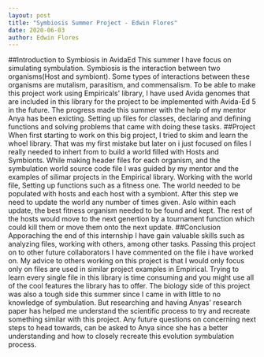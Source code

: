 ```yaml
---
layout: post
title: "Symbiosis Summer Project - Edwin Flores"
date: 2020-06-03
author: Edwin Flores
---
```



##Introduction to Symbiosis in AvidaEd
  This summer I have focus on simulating symbulation. Symbiosis is the interaction between two organisms(Host and symbiont). Some types of interactions between these organisms are mutalism, parasitism, and commensalism. To be able to make this project work using Empiricals' library, I have used Avida genomes that are included in this library for the project to be implemented with Avida-Ed 5 in the future.
  The progress made this summer with the help of my mentor Anya has been exicting. Setting up files for classes, declaring and defining functions and solving problems that came with doing these tasks.
##Project
  When first starting to work on this big project, I tried to skim and learn the whoel library. That was my first mistake but later on i just focused on files I really needed to inhert from to build a world filled with Hosts and Symbionts. While making header files for each organism, and the symbulation world source code file I was guided by my mentor and the examples of silimar projects in the Empirical library. 
  Working with the world file, Setting up functions such as a fitness one. The world needed to be populated with hosts and each host with a symbiont. After this step we need to update the world any number of times given. Aslo within each update, the best fitness organism needed to be found and kept. The rest of the hosts would move to the next genertion by a tournament function which could kill them or move them onto the next update.
##Conclusion 
  Apporaching the end of this internship I have gain valuable skills such as analyzing files, working with others, among other tasks. Passing this project on to other future collaborators I have commented on the file i have worked on. My advice to others working on this project is that I would only focus only on files are used in similar project examples in Empirical. Trying to learn every single file in this library is time consuming and you might use all of the cool features the library has to offer. The biology side of this project was also a tough side this summer since I came in with little to no knowledge of symbulation. But researching and having Anyas' research paper has helped me understand the scientific process to try and recreate something similar with this project. Any future questions on concerning next steps to head towards, can be asked to Anya since she has a better understanding and how to closely recreate this evolution symbulation process.

